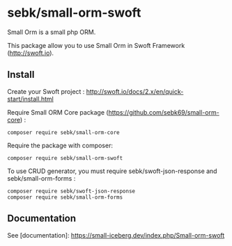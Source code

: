 # sebk/small-orm-swoft
Small Orm is a small php ORM.

This package allow you to use Small Orm in Swoft Framework (http://swoft.io).

## Install

Create your Swoft project : http://swoft.io/docs/2.x/en/quick-start/install.html

Require Small ORM Core package (https://github.com/sebk69/small-orm-core) :
```
composer require sebk/small-orm-core
```

Require the package with composer:
```
composer require sebk/small-orm-swoft
```

To use CRUD generator, you must require sebk/swoft-json-response and sebk/small-orm-forms :
```
composer require sebk/swoft-json-response
composer require sebk/small-orm-forms
```


## Documentation

See [documentation]: https://small-iceberg.dev/index.php/Small-orm-swoft
